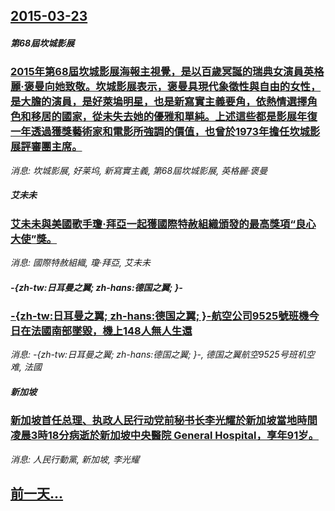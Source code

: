 ## [2015-03-23](/news/2015/03/23/index.md)

##### 第68屆坎城影展
### [ 2015年第68屆坎城影展海報主視覺，是以百歲冥誕的瑞典女演員英格麗·褒曼向她致敬。坎城影展表示，褒曼具現代象徵性與自由的女性，是大膽的演員，是好萊塢明星，也是新寫實主義要角，依熱情選擇角色和移居的國家，從未失去她的優雅和單純。上述這些都是影展年復一年透過獲獎藝術家和電影所強調的價值，也曾於1973年擔任坎城影展評審團主席。 ](/news/2015/03/23/2015年第68屆坎城影展海報主視覺-是以百歲冥誕的瑞典女演員英格麗-褒曼向她致敬-坎城影展表示-褒曼具現代象徵性與自.md)
_消息: 坎城影展, 好莱坞, 新寫實主義, 第68屆坎城影展, 英格麗·褒曼_

##### 艾未未
### [艾未未與美國歌手瓊·拜亞一起獲國際特赦組織頒發的最高獎項“良心大使”獎。 ](/news/2015/03/23/艾未未與美國歌手瓊-拜亞一起獲國際特赦組織頒發的最高獎項-良心大使-獎.md)
_消息: 國際特赦組織, 瓊·拜亞, 艾未未_

##### -{zh-tw:日耳曼之翼; zh-hans:德国之翼; }-
### [-{zh-tw:日耳曼之翼; zh-hans:德国之翼; }-航空公司9525號班機今日在法國南部墜毀，機上148人無人生還](/news/2015/03/23/zh-tw-日耳曼之翼-zh-hans-德国之翼-航空公司9525號班機今日在法國南部墜毀-機上148人無人.md)
_消息: -{zh-tw:日耳曼之翼; zh-hans:德国之翼; }-, 德国之翼航空9525号班机空难, 法國_

##### 新加坡
### [新加坡首任总理、执政人民行动党前秘书长李光耀於新加坡當地時間凌晨3時18分病逝於新加坡中央醫院 General Hospital，享年91岁。 ](/news/2015/03/23/新加坡首任总理-执政人民行动党前秘书长李光耀於新加坡當地時間凌晨3時18分病逝於新加坡中央醫院-General-Hosp.md)
_消息: 人民行動黨, 新加坡, 李光耀_

## [前一天...](/news/2015/03/20/index.md)

